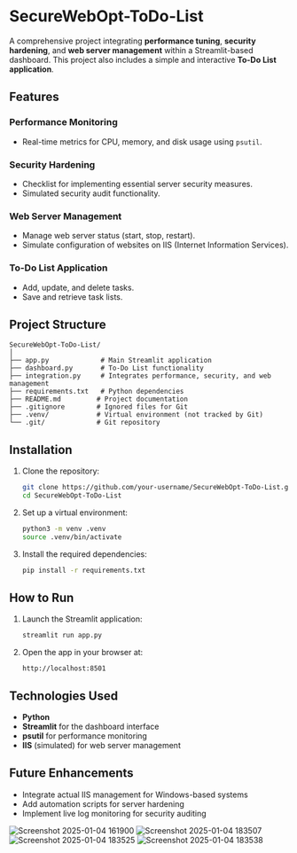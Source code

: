 # SecureWebOpt-ToDo-List

A comprehensive project integrating **performance tuning**, **security hardening**, and **web server management** within a Streamlit-based dashboard. This project also includes a simple and interactive **To-Do List application**.

## Features

### Performance Monitoring
* Real-time metrics for CPU, memory, and disk usage using `psutil`.

### Security Hardening
* Checklist for implementing essential server security measures.
* Simulated security audit functionality.

### Web Server Management
* Manage web server status (start, stop, restart).
* Simulate configuration of websites on IIS (Internet Information Services).

### To-Do List Application
* Add, update, and delete tasks.
* Save and retrieve task lists.

## Project Structure

```
SecureWebOpt-ToDo-List/
│
├── app.py             # Main Streamlit application
├── dashboard.py       # To-Do List functionality
├── integration.py     # Integrates performance, security, and web management
├── requirements.txt   # Python dependencies
├── README.md         # Project documentation
├── .gitignore        # Ignored files for Git
├── .venv/            # Virtual environment (not tracked by Git)
└── .git/             # Git repository
```

## Installation

1. Clone the repository:
   ```bash
   git clone https://github.com/your-username/SecureWebOpt-ToDo-List.git
   cd SecureWebOpt-ToDo-List
   ```

2. Set up a virtual environment:
   ```bash
   python3 -m venv .venv
   source .venv/bin/activate
   ```

3. Install the required dependencies:
   ```bash
   pip install -r requirements.txt
   ```

## How to Run

1. Launch the Streamlit application:
   ```bash
   streamlit run app.py
   ```

2. Open the app in your browser at:
   ```
   http://localhost:8501
   ```

## Technologies Used

* **Python**
* **Streamlit** for the dashboard interface
* **psutil** for performance monitoring
* **IIS** (simulated) for web server management

## Future Enhancements

* Integrate actual IIS management for Windows-based systems
* Add automation scripts for server hardening
* Implement live log monitoring for security auditing

![Screenshot 2025-01-04 161900](https://github.com/user-attachments/assets/1b632ecd-03f7-494c-b948-09ebf8da9212)
![Screenshot 2025-01-04 183507](https://github.com/user-attachments/assets/1757498c-4f85-47a3-a5ca-6d83145cd81b)
![Screenshot 2025-01-04 183525](https://github.com/user-attachments/assets/15b51813-1974-4f3a-99f7-5a8b4a2cbd18)
![Screenshot 2025-01-04 183538](https://github.com/user-attachments/assets/61108818-1b92-4432-818a-338b2a1a651a)
